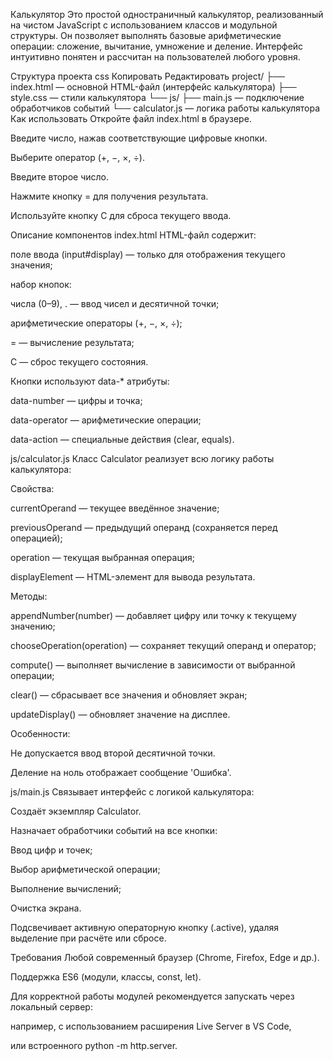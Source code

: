 Калькулятор
Это простой одностраничный калькулятор, реализованный на чистом JavaScript с использованием классов и модульной структуры. Он позволяет выполнять базовые арифметические операции: сложение, вычитание, умножение и деление. Интерфейс интуитивно понятен и рассчитан на пользователей любого уровня.

Структура проекта
css
Копировать
Редактировать
project/
├── index.html              — основной HTML-файл (интерфейс калькулятора)
├── style.css               — стили калькулятора
└── js/
    ├── main.js             — подключение обработчиков событий
    └── calculator.js       — логика работы калькулятора
Как использовать
Откройте файл index.html в браузере.

Введите число, нажав соответствующие цифровые кнопки.

Выберите оператор (+, −, ×, ÷).

Введите второе число.

Нажмите кнопку = для получения результата.

Используйте кнопку C для сброса текущего ввода.

Описание компонентов
index.html
HTML-файл содержит:

поле ввода (input#display) — только для отображения текущего значения;

набор кнопок:

числа (0–9), . — ввод чисел и десятичной точки;

арифметические операторы (+, −, ×, ÷);

= — вычисление результата;

C — сброс текущего состояния.

Кнопки используют data-* атрибуты:

data-number — цифры и точка;

data-operator — арифметические операции;

data-action — специальные действия (clear, equals).

js/calculator.js
Класс Calculator реализует всю логику работы калькулятора:

Свойства:

currentOperand — текущее введённое значение;

previousOperand — предыдущий операнд (сохраняется перед операцией);

operation — текущая выбранная операция;

displayElement — HTML-элемент для вывода результата.

Методы:

appendNumber(number) — добавляет цифру или точку к текущему значению;

chooseOperation(operation) — сохраняет текущий операнд и оператор;

compute() — выполняет вычисление в зависимости от выбранной операции;

clear() — сбрасывает все значения и обновляет экран;

updateDisplay() — обновляет значение на дисплее.

Особенности:

Не допускается ввод второй десятичной точки.

Деление на ноль отображает сообщение 'Ошибка'.

js/main.js
Связывает интерфейс с логикой калькулятора:

Создаёт экземпляр Calculator.

Назначает обработчики событий на все кнопки:

Ввод цифр и точек;

Выбор арифметической операции;

Выполнение вычислений;

Очистка экрана.

Подсвечивает активную операторную кнопку (.active), удаляя выделение при расчёте или сбросе.

Требования
Любой современный браузер (Chrome, Firefox, Edge и др.).

Поддержка ES6 (модули, классы, const, let).

Для корректной работы модулей рекомендуется запускать через локальный сервер:

например, с использованием расширения Live Server в VS Code,

или встроенного python -m http.server.

